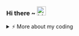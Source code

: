 ### Hi there ~ <img src="https://user-images.githubusercontent.com/1303154/88677602-1635ba80-d120-11ea-84d8-d263ba5fc3c0.gif" width="24px" alt="hi">


<!--
- 🔭 I’m currently working on ...
- 🌱 I’m currently learning ...
- 👯 I’m looking to collaborate on ...
- 🤔 I’m looking for help with ...
- 💬 Ask me about ...
- 📫 How to reach me: ...
- 😄 Pronouns: ...
- ⚡ Fun fact: ...
-->

<details>
<summary>⚡️ More about my coding</summary>
<br />

![Top Langs](https://github-readme-stats.vercel.app/api/top-langs/?username=Advve&layout=compact&theme=panda)

![Advve's github stats](https://github-readme-stats.vercel.app/api?username=Advve&count_private=true&show_icons=true&theme=panda)

</details>

